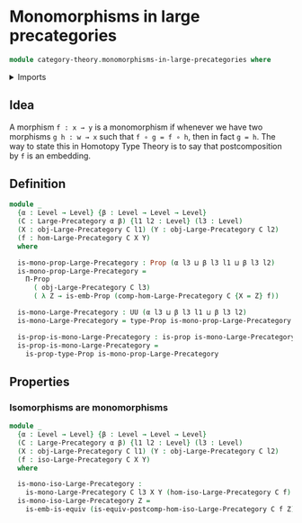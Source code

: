 # Monomorphisms in large precategories

```agda
module category-theory.monomorphisms-in-large-precategories where
```

<details><summary>Imports</summary>

```agda
open import category-theory.isomorphisms-in-large-precategories
open import category-theory.large-precategories

open import foundation.action-on-identifications-functions
open import foundation.embeddings
open import foundation.equivalences
open import foundation.identity-types
open import foundation.propositions
open import foundation.universe-levels
```

</details>

## Idea

A morphism `f : x → y` is a monomorphism if whenever we have two morphisms
`g h : w → x` such that `f ∘ g = f ∘ h`, then in fact `g = h`. The way to state
this in Homotopy Type Theory is to say that postcomposition by `f` is an
embedding.

## Definition

```agda
module _
  {α : Level → Level} {β : Level → Level → Level}
  (C : Large-Precategory α β) {l1 l2 : Level} (l3 : Level)
  (X : obj-Large-Precategory C l1) (Y : obj-Large-Precategory C l2)
  (f : hom-Large-Precategory C X Y)
  where

  is-mono-prop-Large-Precategory : Prop (α l3 ⊔ β l3 l1 ⊔ β l3 l2)
  is-mono-prop-Large-Precategory =
    Π-Prop
      ( obj-Large-Precategory C l3)
      ( λ Z → is-emb-Prop (comp-hom-Large-Precategory C {X = Z} f))

  is-mono-Large-Precategory : UU (α l3 ⊔ β l3 l1 ⊔ β l3 l2)
  is-mono-Large-Precategory = type-Prop is-mono-prop-Large-Precategory

  is-prop-is-mono-Large-Precategory : is-prop is-mono-Large-Precategory
  is-prop-is-mono-Large-Precategory =
    is-prop-type-Prop is-mono-prop-Large-Precategory
```

## Properties

### Isomorphisms are monomorphisms

```agda
module _
  {α : Level → Level} {β : Level → Level → Level}
  (C : Large-Precategory α β) {l1 l2 : Level} (l3 : Level)
  (X : obj-Large-Precategory C l1) (Y : obj-Large-Precategory C l2)
  (f : iso-Large-Precategory C X Y)
  where

  is-mono-iso-Large-Precategory :
    is-mono-Large-Precategory C l3 X Y (hom-iso-Large-Precategory C f)
  is-mono-iso-Large-Precategory Z =
    is-emb-is-equiv (is-equiv-postcomp-hom-iso-Large-Precategory C f Z)
```
